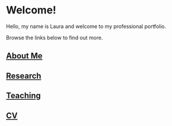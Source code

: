 # Welcome!
Hello, my name is Laura and welcome to my professional portfolio. 

Browse the links below to find out more. 

## [About Me](lerober4.github.io/aboutme)

## [Research](lerober4.github.io/research)

## [Teaching](lerober4.github.io/teaching)

## [CV](lerober4.github.io/cv)


